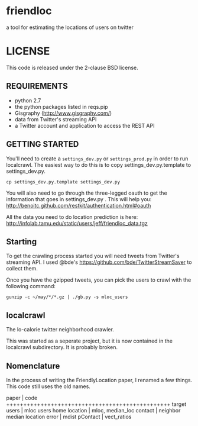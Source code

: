 friendloc
=========

a tool for estimating the locations of users on twitter

LICENSE
=======

This code is released under the 2-clause BSD license.

REQUIREMENTS
------------
* python 2.7
* the python packages listed in reqs.pip
* Gisgraphy (http://www.gisgraphy.com/)
* data from Twitter's streaming API
* a Twitter account and application to access the REST API


GETTING STARTED
---------------


You'll need to create a `settings_dev.py` or `settings_prod.py` in order to run
localcrawl.  The easiest way to do this is to copy settings_dev.py.template to
settings_dev.py.

    cp settings_dev.py.template settings_dev.py

You will also need to go through the three-legged oauth to get the information
that goes in settings_dev.py .  This will help you:
    http://benoitc.github.com/restkit/authentication.html#oauth

All the data you need to do location prediction is here:
http://infolab.tamu.edu/static/users/jeff/friendloc_data.tgz

Starting
----------

To get the crawling process started you will need tweets from Twitter's
streaming API.  I used @bde's https://github.com/bde/TwitterStreamSaver to
collect them.

Once you have the gzipped tweets, you can pick the users to crawl with the
following command:

    gunzip -c ~/may/*/*.gz | ./gb.py -s mloc_users

localcrawl
----------

The lo-calorie twitter neighborhood crawler.

This was started as a seperate project, but it is now contained in the
localcrawl subdirectory. It is probably broken.

Nomenclature
------------
In the process of writing the FriendlyLocation paper, I renamed a few things.
This code still uses the old names.

paper                   | code
++++++++++++++++++++++++++++++++++++++++++++++++
target users            | mloc users
home location           | mloc, median_loc
contact                 | neighbor
median location error   | mdist
pContact                | vect_ratios
